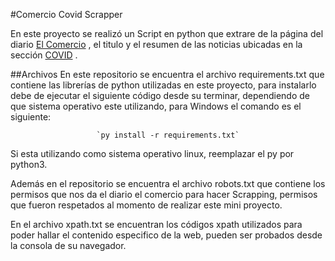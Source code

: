 #Comercio Covid Scrapper


En este proyecto se realizó un Script en python que extrare de la página del diario [El Comercio](https://elcomercio.pe/ "comercio") , el titulo y el resumen de las noticias ubicadas en la sección [COVID](https://elcomercio.pe/noticias/coronavirus// "COVID") .

##Archivos
En este repositorio se encuentra el archivo requirements.txt que contiene las librerías de python utilizadas en este proyecto, para instalarlo debe de ejecutar el siguiente código desde su terminar, dependiendo de que sistema operativo este utilizando, para Windows el comando es el siguiente: 
<center><code>`py install -r requirements.txt`</code> </center>

Si esta utilizando como sistema operativo linux,  reemplazar el py por python3.

Además en el repositorio se encuentra el archivo robots.txt que contiene los permisos que nos da el  diario el comercio para hacer Scrapping, permisos que fueron respetados al momento de realizar este mini proyecto.

En el archivo xpath.txt se encuentran los códigos xpath utilizados para poder hallar el contenido especifico de la web, pueden ser probados desde la consola de su navegador.
